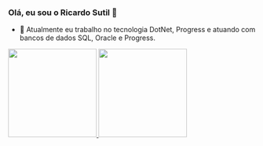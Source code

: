 ### Olá, eu sou o Ricardo Sutil 👋


- 🔭 Atualmente eu trabalho no tecnologia DotNet, Progress e atuando com bancos de dados SQL, Oracle e Progress.

 <div>
  <a href="https://www.linkedin.com/in/ricardosutil/">
  <img height="180em" src="https://github-readme-stats.vercel.app/api/top-langs/?username=rSutil&layout=compact&langs_count=7&theme=chartreuse-dark"/>
  <img height="180em" src="https://github-readme-stats.vercel.app/api?username=rSutil&show_icons=true&theme=chartreuse-dark&include_all_commits=true&count_private=true"/>  
</div>
